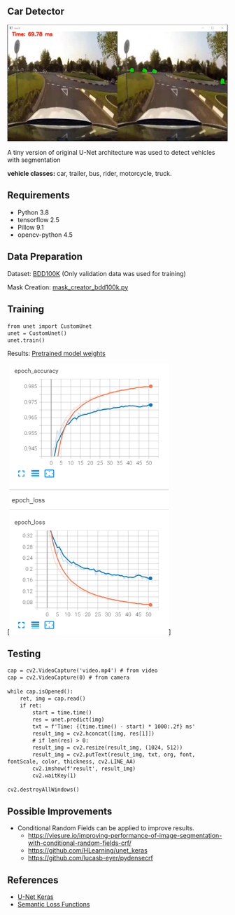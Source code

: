 Car Detector
---
[![IMAGE ALT TEXT HERE](assets/intro.png)](https://drive.google.com/file/d/1RPOzk2VjcffHYlwy9Zylf3gU4elyqmmC/view?usp=sharing)

A tiny version of original U-Net architecture was used to detect vehicles with segmentation

**vehicle classes:** car, trailer, bus, rider, motorcycle, truck. 


Requirements
---
* Python 3.8
* tensorflow 2.5
* Pillow 9.1
* opencv-python 4.5

Data Preparation
---
Dataset: [BDD100K](https://www.bdd100k.com/) (Only validation data was used for training)

Mask Creation: [mask_creator_bdd100k.py](mask_creator_bdd100k.py)

Training
---
```
from unet import CustomUnet
unet = CustomUnet()
unet.train()
```
Results:
[Pretrained model weights](https://drive.google.com/file/d/1KGsRGjwUnn5_3Zq5jIoA8QdOsVRK5Fkc/view?usp=sharing)

[![IMAGE ALT TEXT HERE](assets/training.png)]

Testing
---
```
cap = cv2.VideoCapture('video.mp4') # from video
cap = cv2.VideoCapture(0) # from camera

while cap.isOpened():
    ret, img = cap.read()
    if ret:
        start = time.time()
        res = unet.predict(img)
        txt = f'Time: {(time.time() - start) * 1000:.2f} ms'
        result_img = cv2.hconcat([img, res[1]])
        # if len(res) > 0:
        result_img = cv2.resize(result_img, (1024, 512))
        result_img = cv2.putText(result_img, txt, org, font, fontScale, color, thickness, cv2.LINE_AA)
        cv2.imshow(f'result', result_img)
        cv2.waitKey(1)

cv2.destroyAllWindows()
```
Possible Improvements
---
* Conditional Random Fields can be applied to improve results.
  - https://viesure.io/improving-performance-of-image-segmentation-with-conditional-random-fields-crf/
  - https://github.com/HLearning/unet_keras
  - https://github.com/lucasb-eyer/pydensecrf


References
---
* [U-Net Keras](https://github.com/HLearning/unet_keras)
* [Semantic Loss Functions](https://github.com/shruti-jadon/Semantic-Segmentation-Loss-Functions)
